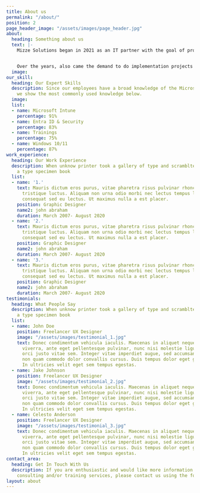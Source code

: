 ```yaml
---
title: About us
permalink: "/about/"
position: 2
page_header_image: "/assets/images/page_header.jpg"
about:
  heading: Something about us
  text: |-
    Mizze Solutions began in 2021 as an IT partner with the goal of providing quality Microsoft training to support the advancement of your employees' Microsoft knowledge. And to get them ready for the corresponding Microsoft exam.


    Over the years, also came the demand to do implementation projects and especially for the modern workplace, which is based on Microsoft Intune. This includes the configuration of Entra ID, Conditional Access, Mobile Application Management and all kinds of related Microsoft products.
  image: 
our_skill:
  heading: Our Expert Skills
  description: Since our employees have a broad knowledge of the Microsoft 365 platform,
    we show the most commonly used knowledge below.
  image: 
  list:
  - name: Microsoft Intune
    percentage: 91%
  - name: Entra ID & Security
    percentage: 83%
  - name: Trainings
    percentage: 75%
  - name: Windows 10/11
    percentage: 87%
work_experience:
  heading: Our Work Experience
  description: When unknow printer took a gallery of type and scramblted it to make
    a type specimen book
  list:
  - name: '1.'
    text: Mauris dictum eros purus, vitae pharetra risus pulvinar rhoncus. Duis bibendum
      tristique luctus. Aliquam non urna odio morbi nec lectus tempus lorem vehicula
      consequat sed eu lectus. Ut maximus nulla a est placer.
    position: Graphic Designer
    name2: john abraham
    duration: March 2007- August 2020
  - name: '2.'
    text: Mauris dictum eros purus, vitae pharetra risus pulvinar rhoncus. Duis bibendum
      tristique luctus. Aliquam non urna odio morbi nec lectus tempus lorem vehicula
      consequat sed eu lectus. Ut maximus nulla a est placer.
    position: Graphic Designer
    name2: john abraham
    duration: March 2007- August 2020
  - name: '3.'
    text: Mauris dictum eros purus, vitae pharetra risus pulvinar rhoncus. Duis bibendum
      tristique luctus. Aliquam non urna odio morbi nec lectus tempus lorem vehicula
      consequat sed eu lectus. Ut maximus nulla a est placer.
    position: Graphic Designer
    name2: john abraham
    duration: March 2007- August 2020
testimonials:
  heading: What People Say
  description: When unknow printer took a gallery of type and scramblted it to make
    a type specimen book
  list:
  - name: John Doe
    position: Freelancer UX Designer
    image: "/assets/images/testimonial_1.jpg"
    text: Donec condimentum vehicula iaculis. Maecenas in aliquet neque. Suspendisse
      viverra, ante eget pellentesque pulvinar, nunc nisi molestie ligula, vitae convallis
      orci justo vitae sem. Integer vitae imperdiet augue, sed accumsan diam. Etiam
      non quam commodo dolor convallis cursus. Duis tempus dolor eget gravida fringilla.
      In ultricies velit eget sem tempus egestas.
  - name: Jake Johnson
    position: Freelancer UX Designer
    image: "/assets/images/testimonial_2.jpg"
    text: Donec condimentum vehicula iaculis. Maecenas in aliquet neque. Suspendisse
      viverra, ante eget pellentesque pulvinar, nunc nisi molestie ligula, vitae convallis
      orci justo vitae sem. Integer vitae imperdiet augue, sed accumsan diam. Etiam
      non quam commodo dolor convallis cursus. Duis tempus dolor eget gravida fringilla.
      In ultricies velit eget sem tempus egestas.
  - name: Celesto Anderson
    position: Freelancer UX Designer
    image: "/assets/images/testimonial_3.jpg"
    text: Donec condimentum vehicula iaculis. Maecenas in aliquet neque. Suspendisse
      viverra, ante eget pellentesque pulvinar, nunc nisi molestie ligula, vitae convallis
      orci justo vitae sem. Integer vitae imperdiet augue, sed accumsan diam. Etiam
      non quam commodo dolor convallis cursus. Duis tempus dolor eget gravida fringilla.
      In ultricies velit eget sem tempus egestas.
contact_area:
  heading: Get In Touch With Us
  description: If you are enthusiastic and would like more information regarding our
    consulting and/or training services, please contact us using the form below.
layout: about
---
```


